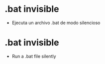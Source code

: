 # .bat invisible

- Ejecuta un archivo .bat de modo silencioso

# .bat invisible

- Run a .bat file silently
